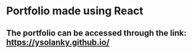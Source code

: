 # Portfolio made using React


## The portfolio can be accessed through the link: https://ysolanky.github.io/ 
